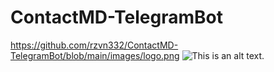 # ContactMD-TelegramBot
https://github.com/rzvn332/ContactMD-TelegramBot/blob/main/images/logo.png
![This is an alt text.]("https://github.com/rzvn332/ContactMD-TelegramBot/blob/main/images/logo.png")
